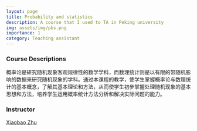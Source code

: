 ```yaml
---
layout: page
title: Probability and statistics
description: A course that I used to TA in Peking university
img: assets/img/pbs.png
importance: 1 
category: Teaching assistant
---
```


### Course Descriptions
概率论是研究随机现象客观规律性的数学学科，而数理统计则是以有限的带随机影响的数据来研究随机现象的学科。通过本课程的教学，使学生掌握概率论与数理统计的基本概念，了解其基本理论和方法，从而使学生初步掌握处理随机现象的基本思想和方法，培养学生运用概率统计方法分析和解决实际问题的能力。

### Instructor
[Xiaobao Zhu](http://math.ruc.edu.cn/szdw/zgjs/1c97c4bb20264007b091502ba41a12f3.htm)
